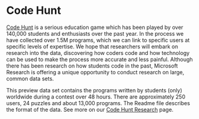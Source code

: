 # Code Hunt


[Code Hunt](https://www.codehunt.com/) is a serious education game which has been played by over 140,000 students and enthusiasts over the past year. In the process we have collected over 1.5M programs, which we can link to specific users at specific levels of expertise. We hope that researchers will embark on research into the data, discovering how coders code and how technology can be used to make the process more accurate and less painful. Although there has been research on how students code in the past, Microsoft Research is offering a unique opportunity to conduct research on large, common data sets. 

This preview data set contains the programs written by students (only) worldwide during a contest over 48 hours. There are approximately 250 users, 24 puzzles and about 13,000 programs. The Readme file describes the format of the data. See more on our [Code Hunt Research](http://research.microsoft.com/en-us/projects/codehunt/) page.
